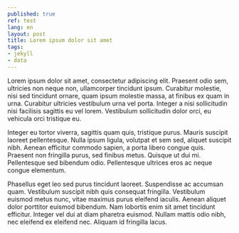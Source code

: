 ```yaml
---
published: true
ref: test
lang: en
layout: post
title: Lorem ipsum dolor sit amet
tags:
- jekyll
- data
---
```


Lorem ipsum dolor sit amet, consectetur adipiscing elit. Praesent odio sem, ultricies non neque non, ullamcorper tincidunt ipsum. Curabitur molestie, nisi sed tincidunt ornare, quam ipsum molestie massa, at finibus ex quam in urna. Curabitur ultricies vestibulum urna vel porta. Integer a nisi sollicitudin nisi facilisis sagittis eu vel lorem. Vestibulum sollicitudin dolor orci, eu vehicula orci tristique eu.

Integer eu tortor viverra, sagittis quam quis, tristique purus. Mauris suscipit laoreet pellentesque. Nulla ipsum ligula, volutpat et sem sed, aliquet suscipit nibh. Aenean efficitur commodo sapien, a porta libero congue quis. Praesent non fringilla purus, sed finibus metus. Quisque ut dui mi. Pellentesque sed bibendum odio. Pellentesque ultrices eros ac neque congue elementum.

Phasellus eget leo sed purus tincidunt laoreet. Suspendisse ac accumsan quam. Vestibulum suscipit nibh quis consequat fringilla. Vestibulum euismod metus nunc, vitae maximus purus eleifend iaculis. Aenean aliquet dolor porttitor euismod bibendum. Nam lobortis enim sit amet tincidunt efficitur. Integer vel dui at diam pharetra euismod. Nullam mattis odio nibh, nec eleifend ex eleifend nec. Aliquam id fringilla lacus.